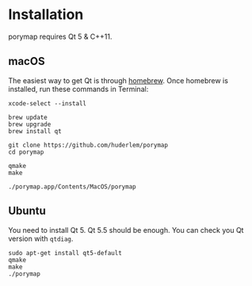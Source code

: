 # Installation

porymap requires Qt 5 & C++11.

## macOS

The easiest way to get Qt is through [homebrew](https://brew.sh/). 
Once homebrew is installed, run these commands in Terminal:

```
xcode-select --install

brew update
brew upgrade
brew install qt

git clone https://github.com/huderlem/porymap
cd porymap

qmake
make

./porymap.app/Contents/MacOS/porymap
```

## Ubuntu

You need to install Qt 5. Qt 5.5 should be enough. You can check you Qt version
with `qtdiag`.

```
sudo apt-get install qt5-default
qmake
make
./porymap
```
